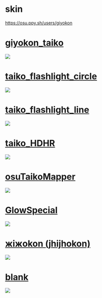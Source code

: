 # skin
https://osu.ppy.sh/users/giyokon

# [giyokon_taiko](https://giyokon.s-ul.eu/aCK4Fk79)
![](https://i.imgur.com/6khf3PD.png)

# [taiko_flashlight_circle](https://giyokon.s-ul.eu/h8UeEV92)
![](https://i.imgur.com/xFyfyMp.png)

# [taiko_flashlight_line](https://giyokon.s-ul.eu/ATCHfvaY)
![](https://i.imgur.com/rdLargt.png)

# [taiko_HDHR](https://giyokon.s-ul.eu/f98GEXvb)
![](https://i.imgur.com/0g1ZrXK.png)

# [osuTaikoMapper](https://giyokon.s-ul.eu/9Fr0BLxx)
![](https://i.imgur.com/mOAQxyg.png)

# [GlowSpecial](https://giyokon.s-ul.eu/ENob3VK0)
![](https://i.imgur.com/bIGkZvt.png)

# [жiжokon (jhijhokon)](https://giyokon.s-ul.eu/meqV22Z4)
![](https://i.imgur.com/5Ke0JjU.jpeg)

# [blank](https://giyokon.s-ul.eu/OFPUzARr)
![](https://i.imgur.com/nOqPAqw.png)
